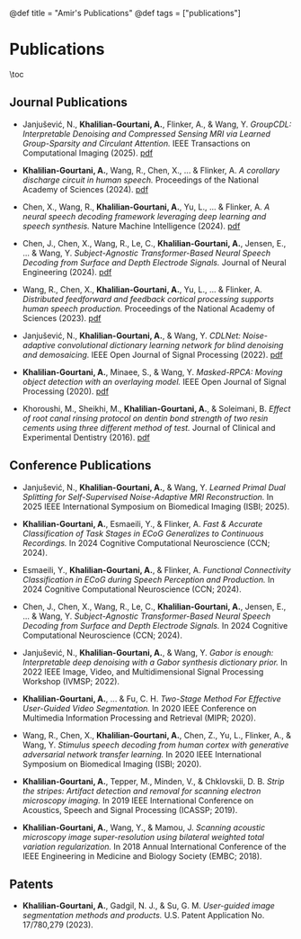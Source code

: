 @def title = "Amir's Publications"
@def tags = ["publications"]

# Publications

\toc


## Journal Publications

* Janjušević, N., **Khalilian-Gourtani, A.**, Flinker, A., & Wang, Y. *GroupCDL: Interpretable Denoising and Compressed Sensing MRI via Learned Group-Sparsity and Circulant Attention.* IEEE Transactions on Computational Imaging (2025). [pdf](https://ieeexplore.ieee.org/document/10874214)

* **Khalilian-Gourtani, A.**, Wang, R., Chen, X., ... & Flinker, A. *A corollary discharge circuit in human speech.* Proceedings of the National Academy of Sciences (2024). [pdf](https://www.pnas.org/doi/10.1073/pnas.2404121121)

* Chen, X., Wang, R., **Khalilian-Gourtani, A.**, Yu, L., ... & Flinker, A. *A neural speech decoding framework leveraging deep learning and speech synthesis.* Nature Machine Intelligence (2024). [pdf](https://www.nature.com/articles/s42256-024-00824-8)

* Chen, J., Chen, X., Wang, R., Le, C., **Khalilian-Gourtani, A.**, Jensen, E., ... & Wang, Y. *Subject-Agnostic Transformer-Based Neural Speech Decoding from Surface and Depth Electrode Signals.* Journal of Neural Engineering (2024). [pdf](https://www.biorxiv.org/content/10.1101/2024.03.11.584533v1-0)

* Wang, R., Chen, X., **Khalilian-Gourtani, A.**, Yu, L., ... & Flinker, A. *Distributed feedforward and feedback cortical processing supports human speech production.* Proceedings of the National Academy of Sciences (2023). [pdf](https://www.pnas.org/doi/10.1073/pnas.2300255120)

* Janjušević, N., **Khalilian-Gourtani, A.**, & Wang, Y. *CDLNet: Noise-adaptive convolutional dictionary learning network for blind denoising and demosaicing.* IEEE Open Journal of Signal Processing (2022). [pdf](https://ieeexplore.ieee.org/document/9769957)

* **Khalilian-Gourtani, A.**, Minaee, S., & Wang, Y. *Masked-RPCA: Moving object detection with an overlaying model.* IEEE Open Journal of Signal Processing (2020). [pdf](https://ieeexplore.ieee.org/document/9264716)

* Khoroushi, M., Sheikhi, M., **Khalilian-Gourtani, A.**, & Soleimani, B. *Effect of root canal rinsing protocol on dentin bond strength of two resin cements using three different method of test.* Journal of Clinical and Experimental Dentistry (2016). [pdf](http://www.medicinaoral.com/medoralfree01/aop/52674.pdf)


## Conference Publications

* Janjušević, N., **Khalilian-Gourtani, A.**, & Wang, Y. *Learned Primal Dual Splitting for Self-Supervised Noise-Adaptive MRI Reconstruction.* In 2025 IEEE International Symposium on Biomedical Imaging (ISBI; 2025).

* **Khalilian-Gourtani, A.**, Esmaeili, Y., & Flinker, A. *Fast & Accurate Classification of Task Stages in ECoG Generalizes to Continuous Recordings.* In 2024 Cognitive Computational Neuroscience (CCN; 2024).

* Esmaeili, Y., **Khalilian-Gourtani, A.**, & Flinker, A. *Functional Connectivity Classification in ECoG during Speech Perception and Production.* In 2024 Cognitive Computational Neuroscience (CCN; 2024).

* Chen, J., Chen, X., Wang, R., Le, C., **Khalilian-Gourtani, A.**, Jensen, E., ... & Wang, Y. *Subject-Agnostic Transformer-Based Neural Speech Decoding from Surface and Depth Electrode Signals.* In 2024 Cognitive Computational Neuroscience (CCN; 2024).

* Janjušević, N., **Khalilian-Gourtani, A.**, & Wang, Y. *Gabor is enough: Interpretable deep denoising with a Gabor synthesis dictionary prior.* In 2022 IEEE Image, Video, and Multidimensional Signal Processing Workshop (IVMSP; 2022).

* **Khalilian-Gourtani, A.**, ... & Fu, C. H. *Two-Stage Method For Effective User-Guided Video Segmentation.* In 2020 IEEE Conference on Multimedia Information Processing and Retrieval (MIPR; 2020).

* Wang, R., Chen, X., **Khalilian-Gourtani, A.**, Chen, Z., Yu, L., Flinker, A., & Wang, Y. *Stimulus speech decoding from human cortex with generative adversarial network transfer learning.* In 2020 IEEE International Symposium on Biomedical Imaging (ISBI; 2020).

* **Khalilian-Gourtani, A.**, Tepper, M., Minden, V., & Chklovskii, D. B. *Strip the stripes: Artifact detection and removal for scanning electron microscopy imaging.* In 2019 IEEE International Conference on Acoustics, Speech and Signal Processing (ICASSP; 2019).

* **Khalilian-Gourtani, A.**, Wang, Y., & Mamou, J. *Scanning acoustic microscopy image super-resolution using bilateral weighted total variation regularization.* In 2018 Annual International Conference of the IEEE Engineering in Medicine and Biology Society (EMBC; 2018).


## Patents

* **Khalilian-Gourtani, A.**, Gadgil, N. J., & Su, G. M. *User-guided image segmentation methods and products.* U.S. Patent Application No. 17/780,279 (2023).


